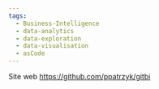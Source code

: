 ```yaml
---
tags:
  - Business-Intelligence
  - data-analytics
  - data-exploration
  - data-visualisation
  - asCode
---
```

Site web https://github.com/ppatrzyk/gitbi